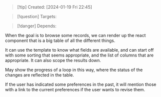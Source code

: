 
>[!tip] Created: [2024-01-19 Fri 22:45]

>[!question] Targets: 

>[!danger] Depends: 

When the goal is to browse some records, we can render up the react component that is a big table of all the different things.

It can use the template to know what fields are available, and can start off with some sorting that seems appropriate, and the list of columns that are appropriate.  It can also scope the results down.

May show the progress of a loop in this way, where the status of the changes are reflected in the table.

If the user has indicated some preferences in the past, it will mention those with a link to the current preferences if the user wants to revise them.